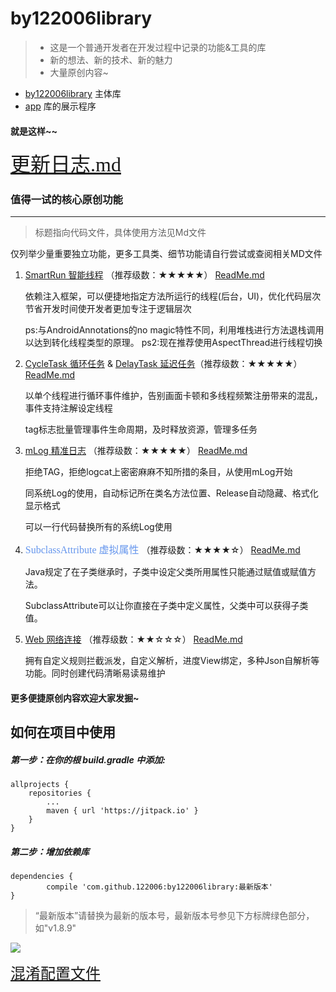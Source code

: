 # by122006library

>* 这是一个普通开发者在开发过程中记录的功能&工具的库
>* 新的想法、新的技术、新的魅力
>* 大量原创内容~


* [by122006library](/by122006library/src/main/java/com/by122006library/README.md) 主体库
* [app](/app) 库的展示程序

#### 就是这样~~

 <font color=#6495ED size=6 face=“宋体”>[更新日志.md](/update.md)</font>


### 值得一试的核心原创功能
******
  > 标题指向代码文件，具体使用方法见Md文件


  仅列举少量重要独立功能，更多工具类、细节功能请自行尝试或查阅相关MD文件

1. [SmartRun 智能线程](/by122006library/src/main/java/com/by122006library/Functions/SmartRun.java) （推荐级数：★★★★★）    [ReadMe.md](/by122006library/src/main/java/com/by122006library/Functions/README.md)

    依赖注入框架，可以便捷地指定方法所运行的线程(后台，UI)，优化代码层次节省开发时间使开发者更加专注于逻辑层次

    ps:与AndroidAnnotations的no magic特性不同，利用堆栈进行方法退栈调用以达到转化线程类型的原理。
    ps2:现在推荐使用AspectThread进行线程切换

2. [CycleTask 循环任务](/by122006library/src/main/java/com/by122006library/Functions/CycleTask/CycleTask.java) &
   [DelayTask 延迟任务](/by122006library/src/main/java/com/by122006library/Functions/CycleTask/DelayTask.java)（推荐级数：★★★★★）
    [ReadMe.md](/by122006library/src/main/java/com/by122006library/Functions/README.md)


   以单个线程进行循环事件维护，告别画面卡顿和多线程频繁注册带来的混乱，事件支持注解设定线程

   tag标志批量管理事件生命周期，及时释放资源，管理多任务

3. [mLog 精准日志](/by122006library/src/main/java/com/by122006library/Functions/mLog.java) （推荐级数：★★★★★）
 [ReadMe.md](/by122006library/src/main/java/com/by122006library/Functions/README.md)

   拒绝TAG，拒绝logcat上密密麻麻不知所措的条目，从使用mLog开始

   同系统Log的使用，自动标记所在类名方法位置、Release自动隐藏、格式化显示格式
   
   可以一行代码替换所有的系统Log使用


4. <font color=#6495ED size=3 face=“宋体”>SubclassAttribute 虚拟属性</font> （推荐级数：★★★★☆）
 [ReadMe.md](/by122006library/src/main/java/com/by122006library/Functions/README.md)

   Java规定了在子类继承时，子类中设定父类所用属性只能通过赋值或赋值方法。

   SubclassAttribute可以让你直接在子类中定义属性，父类中可以获得子类值。


5. [Web 网络连接](/by122006library/src/main/java/com/by122006library/web/Web.java) （推荐级数：★★☆☆☆）
 [ReadMe.md](/by122006library/src/main/java/com/by122006library/web/README.md)

    拥有自定义规则拦截派发，自定义解析，进度View绑定，多种Json自解析等功能。同时创建代码清晰易读易维护


#### 更多便捷原创内容欢迎大家发掘~



## 如何在项目中使用
##### 第一步：在你的根 build.gradle 中添加:

	allprojects {
		repositories {
			...
			maven { url 'https://jitpack.io' }
		}
	}
##### 第二步：增加依赖库

	dependencies {
	        compile 'com.github.122006:by122006library:最新版本'
	}


>“最新版本”请替换为最新的版本号，最新版本号参见下方标牌绿色部分，如"v1.8.9"

[![](https://jitpack.io/v/122006/by122006library.svg)](https://jitpack.io/#122006/by122006library)


<font color=#6495ED size=5 face=“宋体”>[混淆配置文件](/need_proguard.md)</font>